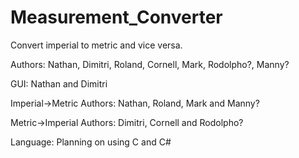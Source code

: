 # Measurement_Converter
Convert imperial to metric and vice versa.

Authors: Nathan, Dimitri, Roland, Cornell, Mark, Rodolpho?, Manny?

GUI: Nathan and Dimitri

Imperial->Metric
Authors: Nathan, Roland, Mark and Manny?

Metric->Imperial
Authors: Dimitri, Cornell and Rodolpho?

Language: Planning on using C and C#
